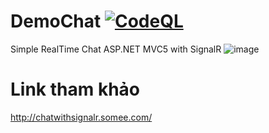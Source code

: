# DemoChat [![CodeQL](https://github.com/huynhit24/DemoChat/actions/workflows/codeql-analysis.yml/badge.svg)](https://github.com/huynhit24/DemoChat/actions/workflows/codeql-analysis.yml)
Simple RealTime Chat ASP.NET MVC5 with SignalR
![image](https://user-images.githubusercontent.com/66912536/183239025-265851b3-1862-4fd1-8fd9-612f024195c6.png)

# Link tham khảo

http://chatwithsignalr.somee.com/
